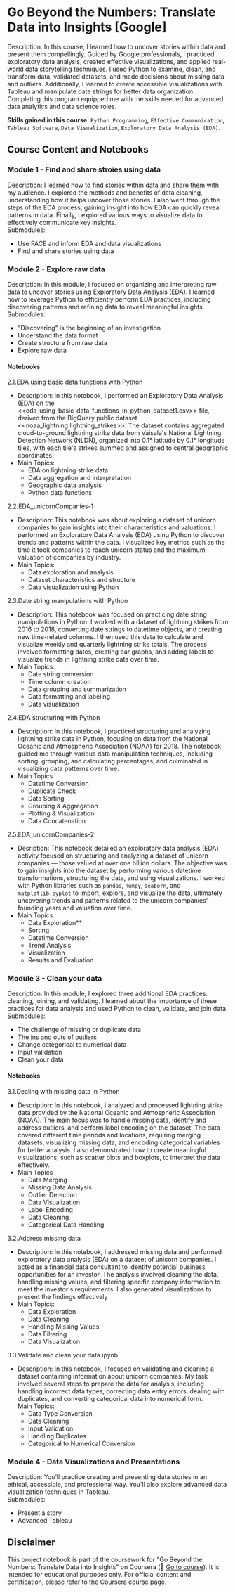 # Go Beyond the Numbers: Translate Data into Insights [Google]
Description: In this course, I learned how to uncover stories within data and present them compellingly. Guided by Google professionals, I practiced exploratory data analysis, created effective visualizations, and applied real-world data storytelling techniques. I used Python to examine, clean, and transform data, validated datasets, and made decisions about missing data and outliers. Additionally, I learned to create accessible visualizations with Tableau and manipulate date strings for better data organization. Completing this program equipped me with the skills needed for advanced data analytics and data science roles.<br/>

**Skills gained in this course**: `Python Programming`, `Effective Communication`, `Tableau Software`, `Data Visualization`, `Exploratory Data Analysis (EDA)`.

## Course Content and Notebooks

### Module 1 - Find and share stroies using data
Description: I learned how to find stories within data and share them with my audience. I explored the methods and benefits of data cleaning, understanding how it helps uncover those stories. I also went through the steps of the EDA process, gaining insight into how EDA can quickly reveal patterns in data. Finally, I explored various ways to visualize data to effectively communicate key insights.</br>
Submodules:
- Use PACE and inform EDA and data visualizations
- Find and share stories using data


### Module 2 - Explore raw data
Description: In this module, I focused on organizing and interpreting raw data to uncover stories using Exploratory Data Analysis (EDA). I learned how to leverage Python to efficiently perform EDA practices, including discovering patterns and refining data to reveal meaningful insights.</br>
Submodules:
- "Discovering" is the beginning of an investigation
- Understand the data format
- Create structure from raw data
- Explore raw data

#### Notebooks
2.1.EDA using basic data functions with Python
- Description: In this notebook, I performed an Exploratory Data Analysis (EDA) on the <<eda_using_basic_data_functions_in_python_dataset1.csv>> file, derived from the BigQuery public dataset <<noaa_lightning.lightning_strikes>>. The dataset contains aggregated cloud-to-ground lightning strike data from Vaisala's National Lightning Detection Network (NLDN), organized into 0.1° latitude by 0.1° longitude tiles, with each tile's strikes summed and assigned to central geographic coordinates.<br/>
- Main Topics:
  - EDA on lightning strike data
  - Data aggregation and interpretation
  - Geographic data analysis
  - Python data functions


2.2.EDA_unicornCompanies-1
- Description: This notebook was about exploring a dataset of unicorn companies to gain insights into their characteristics and valuations. I performed an Exploratory Data Analysis (EDA) using Python to discover trends and patterns within the data. I visualized key metrics such as the time it took companies to reach unicorn status and the maximum valuation of companies by industry.<br/>
- Main Topics:
  - Data exploration and analysis
  - Dataset characteristics and structure
  - Data visualization using Python


2.3.Date string manipulations with Python
- Description: This notebook was focused on practicing date string manipulations in Python. I worked with a dataset of lightning strikes from 2016 to 2018, converting date strings to datetime objects, and creating new time-related columns. I then used this data to calculate and visualize weekly and quarterly lightning strike totals. The process involved formatting dates, creating bar graphs, and adding labels to visualize trends in lightning strike data over time.<br/>
- Main Topics:
  - Date string conversion
  - Time column creation
  - Data grouping and summarization
  - Data formatting and labeling
  - Data visualization


2.4.EDA structuring with Python
- Description: In this notebook, I practiced structuring and analyzing lightning strike data in Python, focusing on data from the National Oceanic and Atmospheric Association (NOAA) for 2018. The notebook guided me through various data manipulation techniques, including sorting, grouping, and calculating percentages, and culminated in visualizing data patterns over time.<br/>
- Main Topics
  - Datetime Conversion
  - Duplicate Check
  - Data Sorting
  - Grouping & Aggregation
  - Plotting & Visualization
  - Data Concatenation


2.5.EDA_unicornCompanies-2
- Desription: This notebook detailed an exploratory data analysis (EDA) activity focused on structuring and analyzing a dataset of unicorn companies — those valued at over one billion dollars. The objective was to gain insights into the dataset by performing various datetime transformations, structuring the data, and using visualizations. I worked with Python libraries such as `pandas`, `numpy`, `seaborn`, and `matplotlib.pyplot` to import, explore, and visualize the data, ultimately uncovering trends and patterns related to the unicorn companies' founding years and valuation over time.<br/>
- Main Topics
  - Data Exploration**
  - Sorting
  - Datetime Conversion
  - Trend Analysis
  - Visualization
  - Results and Evaluation


### Module 3 - Clean your data
Description: In this module, I explored three additional EDA practices: cleaning, joining, and validating. I learned about the importance of these practices for data analysis and used Python to clean, validate, and join data.</br>
Submodules:
- The challenge of missing or duplicate data
- The ins and outs of outliers
- Change categorical to numerical data
- Input validation
- Clean your data

#### Notebooks
3.1.Dealing with missing data in Python
- Description: In this notebook, I analyzed and processed lightning strike data provided by the National Oceanic and Atmospheric Association (NOAA). The main focus was to handle missing data, identify and address outliers, and perform label encoding on the dataset. The data covered different time periods and locations, requiring merging datasets, visualizing missing data, and encoding categorical variables for better analysis. I also demonstrated how to create meaningful visualizations, such as scatter plots and boxplots, to interpret the data effectively.<br/>
- Main Topics
  - Data Merging
  - Missing Data Analysis
  - Outlier Detection
  - Data Visualization
  - Label Encoding
  - Data Cleaning
  - Categorical Data Handling


3.2.Address missing data
- Description: In this notebook, I addressed missing data and performed exploratory data analysis (EDA) on a dataset of unicorn companies. I acted as a financial data consultant to identify potential business opportunities for an investor. The analysis involved cleaning the data, handling missing values, and filtering specific company information to meet the investor's requirements. I also generated visualizations to present the findings effectively<br/>
- Main Topics:
  - Data Exploration
  - Data Cleaning
  - Handling Missing Values
  - Data Filtering
  - Data Visualization


3.3.Validate and clean your data.ipynb
- Description: In this notebook, I focused on validating and cleaning a dataset containing information about unicorn companies. My task involved several steps to prepare the data for analysis, including handling incorrect data types, correcting data entry errors, dealing with duplicates, and converting categorical data into numerical form.<br/>
Main Topics: 
  - Data Type Conversion
  - Data Cleaning
  - Input Validation
  - Handling Duplicates
  - Categorical to Numerical Conversion


### Module 4 - Data Visualizations and Presentations
Description: You’ll practice creating and presenting data stories in an ethical, accessible, and professional way. You'll also explore advanced data visualization techniques in Tableau.</br>
Submodules:
- Present a story
- Advanced Tableau

## Disclaimer
This project notebook is part of the coursework for "Go Beyond the Numbers: Translate Data into Insights" on Coursera (🔗 [Go to course](https://www.coursera.org/learn/go-beyond-the-numbers-translate-data-into-insight)). It is intended for educational purposes only. For official content and certification, please refer to the Coursera course page.
